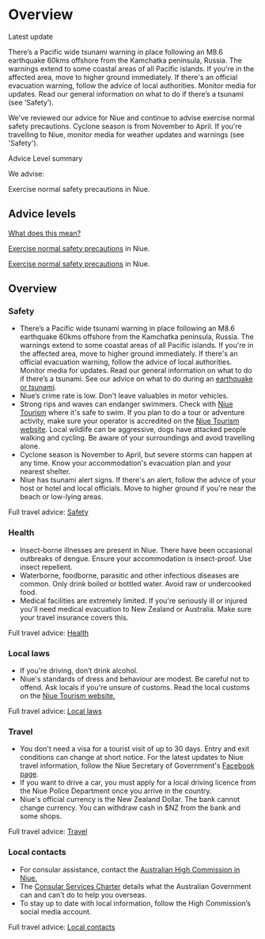# Overview

Latest update

There’s a Pacific wide tsunami warning in place following an M8.6 earthquake 60kms offshore from the Kamchatka peninsula, Russia. The warnings extend to some coastal areas of all Pacific islands. If you're in the affected area, move to higher ground immediately. If there's an official evacuation warning, follow the advice of local authorities. Monitor media for updates. Read our general information on what to do if there’s a tsunami (see ‘Safety’).  
  
We've reviewed our advice for Niue and continue to advise exercise normal safety precautions. Cyclone season is from November to April. If you're travelling to Niue, monitor media for weather updates and warnings (see 'Safety').

Advice Level summary

We advise:

Exercise normal safety precautions in Niue.

## Advice levels

[What does this mean?](/before-you-go/travel-advice-explained/)

[Exercise normal safety precautions](/node/33#level1) in Niue.

[Exercise normal safety precautions](/node/33#level1) in Niue.

## Overview

### Safety

* There’s a Pacific wide tsunami warning in place following an M8.6 earthquake 60kms offshore from the Kamchatka peninsula, Russia. The warnings extend to some coastal areas of all Pacific islands. If you're in the affected area, move to higher ground immediately. If there's an official evacuation warning, follow the advice of local authorities. Monitor media for updates. Read our general information on what to do if there’s a tsunami. See our advice on what to do during an [earthquake or tsunami](/node/345).
* Niue’s crime rate is low. Don't leave valuables in motor vehicles.
* Strong rips and waves can endanger swimmers. Check with [Niue Tourism](https://www.niueisland.com/) where it's safe to swim. If you plan to do a tour or adventure activity, make sure your operator is accredited on the [Niue Tourism website](https://www.niueisland.com/see-and-do/tours). Local wildlife can be aggressive, dogs have attacked people walking and cycling. Be aware of your surroundings and avoid travelling alone.
* Cyclone season is November to April, but severe storms can happen at any time. Know your accommodation's evacuation plan and your nearest shelter.
* Niue has tsunami alert signs. If there's an alert, follow the advice of your host or hotel and local officials. Move to higher ground if you're near the beach or low-lying areas.

Full travel advice: [Safety](#safety)

### Health

* Insect-borne illnesses are present in Niue. There have been occasional outbreaks of dengue. Ensure your accommodation is insect-proof. Use insect repellent.
* Waterborne, foodborne, parasitic and other infectious diseases are common. Only drink boiled or bottled water. Avoid raw or undercooked food.
* Medical facilities are extremely limited. If you're seriously ill or injured you'll need medical evacuation to New Zealand or Australia. Make sure your travel insurance covers this.

Full travel advice: [Health](#health)

### Local laws

* If you're driving, don’t drink alcohol.
* Niue's standards of dress and behaviour are modest. Be careful not to offend. Ask locals if you're unsure of customs. Read the local customs on the [Niue Tourism website.](https://www.niueisland.com/facts)

Full travel advice: [Local laws](#local-laws)

### Travel

* You don't need a visa for a tourist visit of up to 30 days. Entry and exit conditions can change at short notice. For the latest updates to Niue travel information, follow the Niue Secretary of Government's [Facebook page](https://www.facebook.com/niue.secgov/).
* If you want to drive a car, you must apply for a local driving licence from the Niue Police Department once you arrive in the country.
* Niue's official currency is the New Zealand Dollar. The bank cannot change currency. You can withdraw cash in $NZ from the bank and some shops.

Full travel advice: [Travel](#travel)

### Local contacts

* For consular assistance, contact the [Australian High Commission in Niue.](https://niue.highcommission.gov.au/#:~:text=Contact%20the%20High%20Commission%20by,on%20%2B64%204%20473%206411.)
* The [Consular Services Charter](/consular-services/consular-services-charter "Consular Services Charter") details what the Australian Government can and can't do to help you overseas.
* To stay up to date with local information, follow the High Commission’s social media account.

Full travel advice: [Local contacts](#local-contacts)